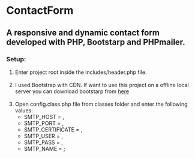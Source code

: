 <h1>ContactForm</h1>
<h2>A responsive and dynamic contact form developed with PHP, Bootstarp and PHPmailer.</h2>
<h3>Setup:</h3>
<ol>
	<li>Enter project root inside the includes/header.php file.</li><br>
	<li>I used Bootstrap with CDN. If want to use this project on a offline local server you can download bootstarp from <a href="http://getbootstrap.com/getting-started/">here</a></li>
	<br>
	<li>Open config.class.php file from classes folder and enter the following values:
	<ul>
		<li> SMTP_HOST = ,			</li>
	    <li> SMTP_PORT = ,			</li>
	    <li> SMTP_CERTIFICATE = ,	</li>
	    <li> SMTP_USER = ,			</li>
	    <li> SMTP_PASS = ,			</li>
	    <li> SMTP_NAME = ;			</li>
	</ul></li>
</ol>


